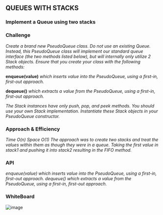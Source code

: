 ## QUEUES WITH STACKS

### Implement a Queue using two stacks

### Challenge

_Create a brand new PseudoQueue class. Do not use an existing Queue. Instead, this PseudoQueue class will implement our standard queue interface (the two methods listed below), but will internally only utilize 2 Stack objects. Ensure that you create your class with the following methods:_

**enqueue(value)** _which inserts value into the PseudoQueue, using a first-in, first-out approach._

**dequeue()** _which extracts a value from the PseudoQueue, using a first-in, first-out approach._

_The Stack instances have only push, pop, and peek methods. You should use your own Stack implementation. Instantiate these Stack objects in your PseudoQueue constructor._

### Approach & Efficiency

_Time O(n) Space O(1) The approach was to create two stacks and treat the values within them as though they were in a queue. Taking the first value in stack1 and pushing it into stack2 resulting in the FIFO method._

### API

_enqueue(value) which inserts value into the PseudoQueue, using a first-in, first-out approach. dequeue() which extracts a value from the PseudoQueue, using a first-in, first-out approach._

### WhiteBoard

![image](../../../../assets/ch11.png)
